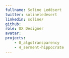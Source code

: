 ```yaml
---
fullname: Soline Ledésert
twitter: solineledesert
linkedin: soline/
github:
role: UX Designer
avatar:
projects:
    - 0_algotransparency
    - 4_serment-hippocrate
---
```

